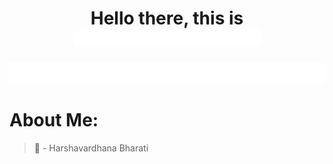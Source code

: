 <h1 align="center">Hello there, this is <img src="/assets/name2.gif" width="299"></h1>

<img src="/assets/work2.gif">

# About Me:

> :bust_in_silhouette: - Harshavardhana Bharati
